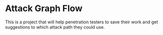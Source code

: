 # Attack Graph Flow

This is a project that will help penetration testers to save their work and get suggestions to which attack path they could use.
